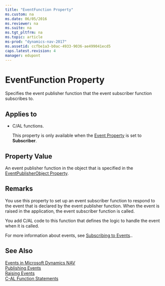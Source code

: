 ```yaml
---
title: "EventFunction Property"
ms.custom: na
ms.date: 06/05/2016
ms.reviewer: na
ms.suite: na
ms.tgt_pltfrm: na
ms.topic: article
ms-prod: "dynamics-nav-2017"
ms.assetid: ccfbe1a3-b0ac-4933-9036-ae499041ecd5
caps.latest.revision: 4
manager: edupont
---
```

# EventFunction Property
Specifies the event publisher function that the event subscriber function subscribes to.  
  
## Applies to  
  
-   C\/AL functions.  
  
     This property is only available when the [Event Property](Event-Property.md) is set to **Subscriber**.  
  
## Property Value  
 An event publisher function in the object that is specified in the [EventPublisherObject Property](EventPublisherObject-Property.md).  
  
## Remarks  
 You use this property to set up an event subscriber function to respond to the event that is declared by the event publisher function. When the event is raised in the application, the event subscriber function is called.  
  
 You add C\/AL code to this function that defines the logic to handle the event when it is called.  
  
 For more information about events, see [Subscribing to Events](Subscribing-to-Events.md)..  
  
## See Also  
 [Events in Microsoft Dynamics NAV](Events-in-Microsoft-Dynamics-NAV.md)   
 [Publishing Events](Publishing-Events.md)   
 [Raising Events](Raising-Events.md)   
 [C\-AL Function Statements](C-AL-Function-Statements.md)